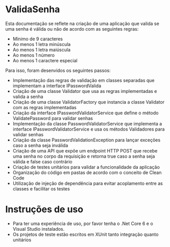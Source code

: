 # ValidaSenha

Esta documentação se reflete na criação de uma aplicação que valida se uma senha é válida ou não de acordo com as seguintes regras:

- Mínimo de 9 caracteres
- Ao menos 1 letra minúscula
- Ao menos 1 letra maiúscula
- Ao menos 1 número
- Ao menos 1 caractere especial

Para isso, foram desenvidos os seguintes passos:

- Implementação das regras de validação em classes separadas que implementam a interface IPasswordValida
- Criação de uma classe Validator que usa as regras implementadas e valida a senha
- Criação de uma classe ValidatorFactory que instancia a classe Validator com as regras implementadas
- Criação da interface IPasswordValidatorService que define o método ValidatePassword para validar senhas
- Implementação da classe PasswordValidatorService que implementa a interface IPasswordValidatorService e usa os métodos Validadores para validar senhas
- Criação da classe PasswordValidationException para lançar exceções caso a senha seja inválida
- Criação de uma API que expõe um endpoint HTTP POST que recebe uma senha no corpo da requisição e retorna true caso a senha seja válida e false caso contrário
- Criação de testes unitários para validar a funcionalidade da aplicação
- Organização do código em pastas de acordo com o conceito de Clean Code
- Utilização de injeção de dependência para evitar acoplamento entre as classes e facilitar os testes



# Instruções de uso

- Para ter uma experiência de uso, por favor tenha o .Net Core 6 e o Visual Studio instalados.
- Os projetos de teste estão escritos em XUnit tanto integração quanto unitários

